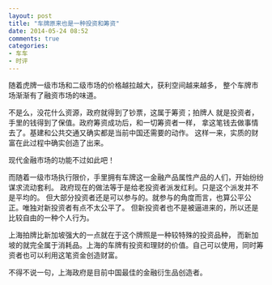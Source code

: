 ```yaml
---
layout: post
title: "车牌原来也是一种投资和筹资"
date: 2014-05-24 08:52
comments: true
categories:
- 车车
- 时评
---
```


随着虎牌一级市场和二级市场的价格越拉越大，获利空间越来越多，
整个车牌市场渐渐有了融资市场的味道。

不是么，没花什么资源，政府就得到了钞票，这属于筹资；拍牌人
就是投资者，手里的钱得到了保值。政府筹资成功后，和一切筹资者一样，
拿这笔钱去做事情去了。基建和公共交通又确实都是当前中国还需要的动作。
这样一来，实质的财富在此过程中确实创造了出来。

现代金融市场的功能不过如此吧！

而随着一级市场执行限价，手里拥有车牌这一金融产品属性产品的人们，开始纷纷谋求流动套利。
政府现在的做法等于是给老投资者派发红利。只是这个派发并不是平均的。
但大部分投资者还是可以参与的。就参与的角度而言，也算公平公正。唯独对新投资者有点不太公平了。
但新投资者也不是被逼进来的，所以还是比较自由的一种个人行为。

上海拍牌比新加坡强大的一点就在于这个牌照是一种较特殊的投资品种，
而新加坡的就完全属于消耗品。上海的车牌有投资和理财的价值。自己可以使用，同时筹资者也可以利用这笔资金创造财富。

不得不说一句，上海政府是目前中国最佳的金融衍生品创造者。
